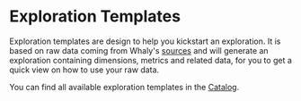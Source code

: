 # Exploration Templates

Exploration templates are design to help you kickstart an exploration. It is based on raw data coming from Whaly's [sources](../../sources/how-sources-work.md) and will generate an exploration containing dimensions, metrics and related data, for you to get a quick view on how to use your raw data.



You can find all available exploration templates in the [Catalog](../../workspace/catalog.md).
